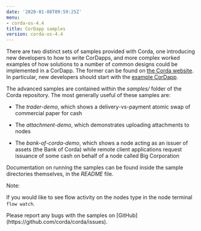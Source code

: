 ```yaml
---
date: '2020-01-08T09:59:25Z'
menu:
- corda-os-4.4
title: CorDapp samples
version: corda-os-4.4
---
```




There are two distinct sets of samples provided with Corda, one introducing new developers to how to write CorDapps, and
            more complex worked examples of how solutions to a number of common designs could be implemented in a CorDapp.
            The former can be found on [the Corda website](https://www.corda.net/samples/). In particular, new developers
            should start with the [example CorDapp](tutorial-cordapp).

The advanced samples are contained within the *samples/* folder of the Corda repository. The most generally useful of
            these samples are:


* The *trader-demo*, which shows a delivery-vs-payment atomic swap of commercial paper for cash


* The *attachment-demo*, which demonstrates uploading attachments to nodes


* The *bank-of-corda-demo*, which shows a node acting as an issuer of assets (the Bank of Corda) while remote client
                    applications request issuance of some cash on behalf of a node called Big Corporation


Documentation on running the samples can be found inside the sample directories themselves, in the *README* file.

<div class="r3-o-note" role="alert"><span>Note: </span>


If you would like to see flow activity on the nodes type in the node terminal `flow watch`.


</div>
Please report any bugs with the samples on [GitHub](https://github.com/corda/corda/issues).



